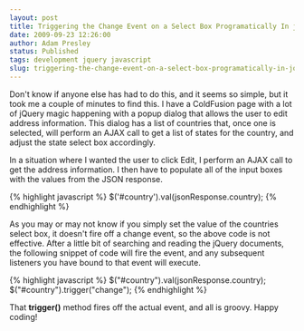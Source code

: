 ```yaml
---
layout: post
title: Triggering the Change Event on a Select Box Programatically In jQuery
date: 2009-09-23 12:26:00
author: Adam Presley
status: Published
tags: development jquery javascript
slug: triggering-the-change-event-on-a-select-box-programatically-in-jquery
---
```

Don't know if anyone else has had to do this, and it seems so simple,
but it took me a couple of minutes to find this. I have a ColdFusion
page with a lot of jQuery magic happening with a popup dialog that
allows the user to edit address information. This dialog has a list of
countries that, once one is selected, will perform an AJAX call to get a
list of states for the country, and adjust the state select box
accordingly.

In a situation where I wanted the user to click Edit, I perform an AJAX
call to get the address information. I then have to populate all of the
input boxes with the values from the JSON response.

{% highlight javascript %}
$('#country').val(jsonResponse.country);
{% endhighlight %}

As you may or may not know if you simply set the value of the countries
select box, it doesn't fire off a change event, so the above code is not
effective. After a little bit of searching and reading the jQuery
documents, the following snippet of code will fire the event, and any
subsequent listeners you have bound to that event will execute.

{% highlight javascript %}
$("#country").val(jsonResponse.country);
$("#country").trigger("change");
{% endhighlight %}

That **trigger()** method fires off the actual event, and all is groovy.
Happy coding!
